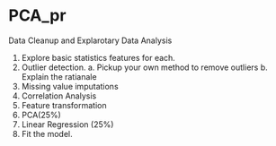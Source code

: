 # PCA_pr
Data Cleanup and Explarotary Data Analysis 
1.  Explore basic statistics features for each.
2.  Outlier detection. 
         a. Pickup your own method to remove outliers
         b. Explain the ratianale
3.  Missing value imputations
4.  Correlation Analysis
5.  Feature transformation
6.  PCA(25%)
7.  Linear Regression (25%)
8.  Fit the model.
